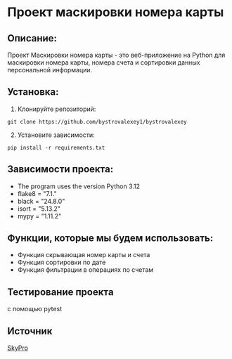 # Проект маскировки номера карты
## Описание:

Проект Маскировки номера карты - это веб-приложение на Python для маскировки номера карты, номера счета и сортировки данных персональной информации.

## Установка:

1. Клонируйте репозиторий:
```
git clone https://github.com/bystrovalexey1/bystrovalexey
```
2. Установите зависимости:
```
pip install -r requirements.txt
```

## Зависимости проекта:
* The program uses the version Python 3.12
* flake8 = "7.1."
* black = "24.8.0"
* isort = "5.13.2"
* mypy = "1.11.2"

## Функции, которые мы будем использовать:
* Функция скрывающая номер карты и счета
* Функция сортировки по дате
* Функция фильтрации в операциях по счетам

## Тестирование проекта
с помощью pytest

## Источник
[SkyPro](https://my.sky.pro/)